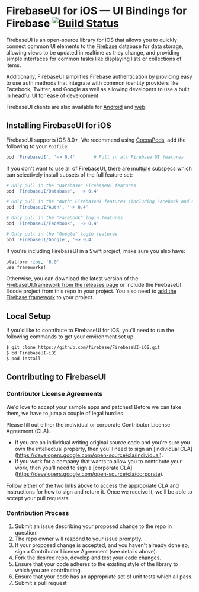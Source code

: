 # FirebaseUI for iOS — UI Bindings for Firebase [![Build Status](https://travis-ci.org/firebase/FirebaseUI-iOS.svg?branch=master)](https://travis-ci.org/firebase/FirebaseUI-iOS)

FirebaseUI is an open-source library for iOS that allows you to quickly connect common UI elements to the [Firebase](https://firebase.google.com?utm_source=FirebaseUI-iOS) database for data storage, allowing views to be updated in realtime as they change, and providing simple interfaces for common tasks like displaying lists or collections of items.

Additionally, FirebaseUI simplifies Firebase authentication by providing easy to use auth methods that integrate with common identity providers like Facebook, Twitter, and Google as well as allowing developers to use a built in headful UI for ease of development.

FirebaseUI clients are also available for [Android](https://github.com/firebase/FirebaseUI-Android) and [web](https://github.com/firebase/firebaseui-web).

## Installing FirebaseUI for iOS

FirebaseUI supports iOS 8.0+. We recommend using [CocoaPods](http://cocoapods.org/?q=firebaseui-ios), add
the following to your `Podfile`:

```ruby
pod 'FirebaseUI', '~> 0.4'       # Pull in all Firebase UI features
```

If you don't want to use all of FirebaseUI, there are multiple subspecs which can selectively install subsets of the full feature set:

```ruby
# Only pull in the "Database" FirebaseUI features
pod 'FirebaseUI/Database', '~> 0.4'

# Only pull in the "Auth" FirebaseUI features (including Facebook and Google)
pod 'FirebaseUI/Auth', '~> 0.4'

# Only pull in the "Facebook" login features
pod 'FirebaseUI/Facebook', '~> 0.4'

# Only pull in the "Google" login features
pod 'FirebaseUI/Google', '~> 0.4'

```

If you're including FirebaseUI in a Swift project, make sure you also have:

```ruby
platform :ios, '8.0'
use_frameworks!
```

Otherwise, you can download the latest version of the [FirebaseUI.framework from the releases
page](https://github.com/firebase/FirebaseUI-iOS/releases) or include the FirebaseUI
Xcode project from this repo in your project. You also need to [add the Firebase
framework](https://firebase.google.com/docs/ios/setup?utm_campaign=Firebase_update_awareness_general_en_05-18-16_&utm_source=?utm_campaign=Firebase_featureoverview_awareness_analytics_en_05-18-16_&utm_source=?utm_campaign=Firebase_announcement_awareness_general_en_05-18-16_&utm_source=Firebase&utm_medium=ads&utm_medium=?utm_campaign=Firebase_announcement_awareness_general_en_05-18-16_&utm_source=Firebase&utm_medium=ads&utm_medium=?utm_campaign=Firebase_update_awareness_auth_en_05-18-16_&utm_source=?utm_campaign=Firebase_announcement_awareness_general_en_05-18-16_&utm_source=Firebase&utm_medium=ads&utm_medium=?utm_campaign=Firebase_featureoverview_awareness_analytics_en_05-18-16_&utm_source=?utm_campaign=Firebase_announcement_awareness_general_en_05-18-16_&utm_source=Firebase&utm_medium=ads&utm_medium=?utm_campaign=Firebase_announcement_awareness_general_en_05-18-16_&utm_source=Firebase&utm_medium=ads) to your project.

## Local Setup

If you'd like to contribute to FirebaseUI for iOS, you'll need to run the
following commands to get your environment set up:

```bash
$ git clone https://github.com/firebase/FirebaseUI-iOS.git
$ cd FirebaseUI-iOS
$ pod install
```

## Contributing to FirebaseUI

### Contributor License Agreements

We'd love to accept your sample apps and patches! Before we can take them, we
have to jump a couple of legal hurdles.

Please fill out either the individual or corporate Contributor License Agreement
(CLA).

  * If you are an individual writing original source code and you're sure you
    own the intellectual property, then you'll need to sign an [individual CLA]
    (https://developers.google.com/open-source/cla/individual).
  * If you work for a company that wants to allow you to contribute your work,
    then you'll need to sign a [corporate CLA]
    (https://developers.google.com/open-source/cla/corporate).

Follow either of the two links above to access the appropriate CLA and
instructions for how to sign and return it. Once we receive it, we'll be able to
accept your pull requests.

### Contribution Process

1. Submit an issue describing your proposed change to the repo in question.
2. The repo owner will respond to your issue promptly.
3. If your proposed change is accepted, and you haven't already done so, sign a
   Contributor License Agreement (see details above).
4. Fork the desired repo, develop and test your code changes.
5. Ensure that your code adheres to the existing style of the library to which
   you are contributing.
6. Ensure that your code has an appropriate set of unit tests which all pass.
7. Submit a pull request
